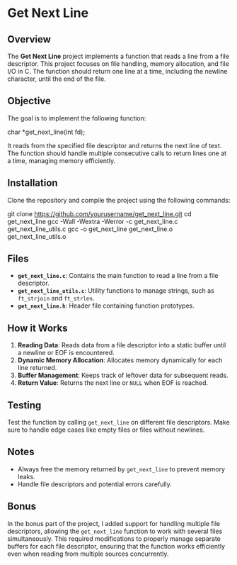 # Get Next Line

## Overview

The **Get Next Line** project implements a function that reads a line from a file descriptor. This project focuses on file handling, memory allocation, and file I/O in C. 
The function should return one line at a time, including the newline character, until the end of the file.

## Objective

The goal is to implement the following function:

char *get_next_line(int fd);

It reads from the specified file descriptor and returns the next line of text. The function should handle multiple consecutive calls to return lines one at a time, managing memory efficiently.

## Installation

Clone the repository and compile the project using the following commands:

git clone https://github.com/yourusername/get_next_line.git
cd get_next_line
gcc -Wall -Wextra -Werror -c get_next_line.c get_next_line_utils.c
gcc -o get_next_line get_next_line.o get_next_line_utils.o

## Files

- **`get_next_line.c`**: Contains the main function to read a line from a file descriptor.
- **`get_next_line_utils.c`**: Utility functions to manage strings, such as `ft_strjoin` and `ft_strlen`.
- **`get_next_line.h`**: Header file containing function prototypes.

## How it Works

1. **Reading Data**: Reads data from a file descriptor into a static buffer until a newline or EOF is encountered.
2. **Dynamic Memory Allocation**: Allocates memory dynamically for each line returned.
3. **Buffer Management**: Keeps track of leftover data for subsequent reads.
4. **Return Value**: Returns the next line or `NULL` when EOF is reached.

## Testing

Test the function by calling `get_next_line` on different file descriptors. Make sure to handle edge cases like empty files or files without newlines.

## Notes

- Always free the memory returned by `get_next_line` to prevent memory leaks.
- Handle file descriptors and potential errors carefully.

## Bonus

In the bonus part of the project, I added support for handling multiple file descriptors, allowing the `get_next_line` function to work with several files simultaneously. This required modifications to properly manage separate buffers for each file descriptor, ensuring that the function works efficiently even when reading from multiple sources concurrently.
